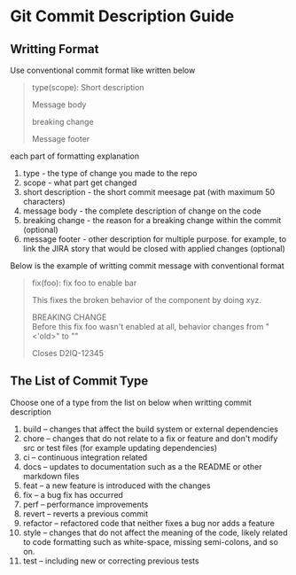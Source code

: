# Git Commit Description Guide

## Writting Format

Use conventional commit format like written below

>type(scope): Short description
>
>Message body
>
>breaking change
>
>Message footer

each part of formatting explanation
<ol>
    <li>type - the type of change you made to the repo</li>
    <li>scope - what part get changed</li>
    <li>short description - the short commit meesage pat (with maximum 50 characters)</li>
    <li>message body - the complete description of change on the code</li>
    <li>breaking change - the reason for a breaking change within the commit (optional)</li>
    <li>message footer - other description for multiple purpose. for example, to link the JIRA story that would be closed with applied changes (optional)</li>
</ol>

Below is the example of writting commit message with conventional format

>fix(foo): fix foo to enable bar
>
>This fixes the broken behavior of the component by doing xyz. 
>
>BREAKING CHANGE<br>
>Before this fix foo wasn't enabled at all, behavior changes from "<'old>" to "<new>"
>
>Closes D2IQ-12345

## The List of Commit Type

Choose one of a type from the list on below when writting commit description
<ol>
    <li>build – changes that affect the build system or external dependencies</li>
    <li>chore – changes that do not relate to a fix or feature and don't modify src or test files (for example updating dependencies)</li>
    <li>ci – continuous integration related</li>
    <li>docs – updates to documentation such as a the README or other markdown files</li>
    <li>feat – a new feature is introduced with the changes</li>
    <li>fix – a bug fix has occurred</li>
    <li>perf – performance improvements</li>
    <li>revert – reverts a previous commit</li>
    <li>refactor – refactored code that neither fixes a bug nor adds a feature</li>
    <li>style – changes that do not affect the meaning of the code, likely related to code formatting such as white-space, missing semi-colons, and so on.</li>
    <li>test – including new or correcting previous tests</li>
</ol>











